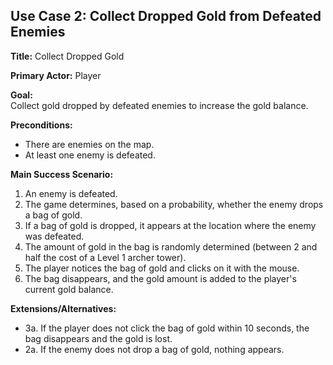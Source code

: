 ## Use Case 2: Collect Dropped Gold from Defeated Enemies

**Title:** Collect Dropped Gold

**Primary Actor:** Player

**Goal:**  
Collect gold dropped by defeated enemies to increase the gold balance.

**Preconditions:**  
- There are enemies on the map.
- At least one enemy is defeated.

**Main Success Scenario:**  
1. An enemy is defeated.
2. The game determines, based on a probability, whether the enemy drops a bag of gold.
3. If a bag of gold is dropped, it appears at the location where the enemy was defeated.
4. The amount of gold in the bag is randomly determined (between 2 and half the cost of a Level 1 archer tower).
5. The player notices the bag of gold and clicks on it with the mouse.
6. The bag disappears, and the gold amount is added to the player's current gold balance.

**Extensions/Alternatives:**  
- 3a. If the player does not click the bag of gold within 10 seconds, the bag disappears and the gold is lost.
- 2a. If the enemy does not drop a bag of gold, nothing appears.
